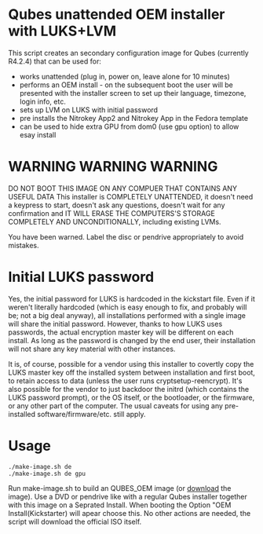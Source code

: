 # Qubes unattended OEM installer with LUKS+LVM

This script creates an secondary configuration image for Qubes (currently R4.2.4) that can be used for:
 - works unattended (plug in, power on, leave alone for 10 minutes)
 - performs an OEM install - on the subsequent boot the user will be presented with the installer screen to set up their language, timezone, login info, etc.
 - sets up LVM on LUKS with initial password
 - pre installs the Nitrokey App2 and Nitrokey App in the Fedora template
 - can be used to hide extra GPU from dom0 (use gpu option) to allow esay install 
 
# WARNING WARNING WARNING
DO NOT BOOT THIS IMAGE ON ANY COMPUER THAT CONTAINS ANY USEFUL DATA
This installer is COMPLETELY UNATTENDED, it doesn't need a keypress to start, doesn't ask any questions, doesn't wait for any confirmation and IT WILL ERASE THE COMPUTERS'S STORAGE COMPLETELY AND UNCONDITIONALLY, including existing LVMs.

You have been warned. Label the disc or pendrive appropriately to avoid mistakes.

# Initial LUKS password

Yes, the initial password for LUKS is hardcoded in the kickstart file. Even if it weren't literally hardcoded (which is easy enough to fix, and probably will be; not a big deal anyway), all installations performed with a single image will share the initial password. However, thanks to how LUKS uses passwords, the actual encryption master key will be different on each install. As long as the password is changed by the end user, their installation will not share any key material with other instances.

It is, of course, possible for a vendor using this installer to covertly copy the LUKS master key off the installed system between installation and first boot, to retain access to data (unless the user runs cryptsetup-reencrypt). It's also possible for the vendor to just backdoor the initrd (which contains the LUKS password prompt), or the OS itself, or the bootloader, or the firmware, or any other part of the computer. The usual caveats for using any pre-installed software/firmware/etc. still apply.

# Usage
```
./make-image.sh de
./make-image.sh de gpu 
```

Run make-image.sh to build an QUBES_OEM image (or [download](https://www.nitrokey.com/files/ci/nitropad/qubes-oem/) the image).  Use a DVD or pendrive like with a regular Qubes installer together with this image on a Seprated Install. When booting the Option "OEM Install(Kickstarter) will apear choose this. No other actions are needed, the script will download the official ISO itself.

